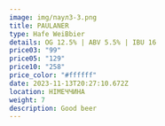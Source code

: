 ```yaml
---
image: img/паул3-3.png
title: PAULANER
type: Hafe WeiBbier
details: OG 12.5% | ABV 5.5% | IBU 16
price03: "99"
price05: "129"
price10: "258"
price_color: "#ffffff"
date: 2023-11-13T20:27:10.672Z
location: НІМЕЧЧИНА
weight: 7
description: Good beer
---
```

